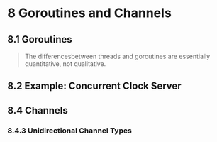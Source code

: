 # 8 Goroutines and Channels

## 8.1 Goroutines

> The differencesbetween threads and goroutines are essentially quantitative, not qualitative.

## 8.2 Example: Concurrent Clock Server

## 8.4 Channels

### 8.4.3 Unidirectional Channel Types
